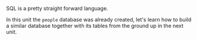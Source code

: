 SQL is a pretty straight forward language. 

In this unit the `people` database was already created, let's learn how to build a similar database together with its tables from the ground up in the next unit.